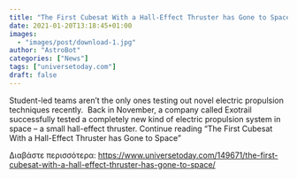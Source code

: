 ```yaml
---
title: "The First Cubesat With a Hall-Effect Thruster has Gone to Space"
date: 2021-01-20T13:18:45+01:00
images:
  - "images/post/download-1.jpg"
author: "AstroBot"
categories: ["News"]
tags: ["universetoday.com"]
draft: false
---
```


Student-led teams aren’t the only ones testing out novel electric propulsion techniques recently.  Back in November, a company called Exotrail successfully tested a completely new kind of electric propulsion system in space – a small hall-effect thruster. Continue reading “The First Cubesat With a Hall-Effect Thruster has Gone to Space” 

Διαβάστε περισσότερα: https://www.universetoday.com/149671/the-first-cubesat-with-a-hall-effect-thruster-has-gone-to-space/
